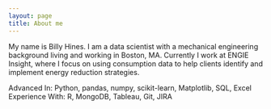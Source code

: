 ```yaml
---
layout: page
title: About me
---
```


My name is Billy Hines. I am a data scientist with a mechanical engineering background living and working in Boston, MA. Currently I work at ENGIE Insight, where I focus on using consumption data to help clients identify and implement energy reduction strategies.

Advanced In: Python, pandas, numpy, scikit-learn, Matplotlib, SQL, Excel
Experience With: R, MongoDB, Tableau, Git, JIRA

